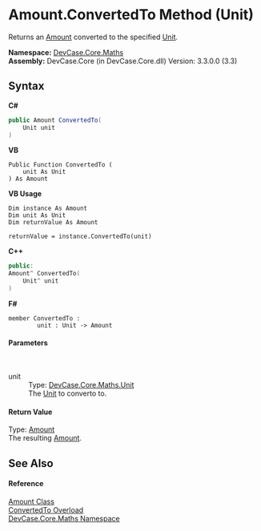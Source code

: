 # Amount.ConvertedTo Method (Unit)
 

Returns an <a href="T_DevCase_Core_Maths_Amount">Amount</a> converted to the specified <a href="T_DevCase_Core_Maths_Unit">Unit</a>.

**Namespace:**&nbsp;<a href="N_DevCase_Core_Maths">DevCase.Core.Maths</a><br />**Assembly:**&nbsp;DevCase.Core (in DevCase.Core.dll) Version: 3.3.0.0 (3.3)

## Syntax

**C#**<br />
``` C#
public Amount ConvertedTo(
	Unit unit
)
```

**VB**<br />
``` VB
Public Function ConvertedTo ( 
	unit As Unit
) As Amount
```

**VB Usage**<br />
``` VB Usage
Dim instance As Amount
Dim unit As Unit
Dim returnValue As Amount

returnValue = instance.ConvertedTo(unit)
```

**C++**<br />
``` C++
public:
Amount^ ConvertedTo(
	Unit^ unit
)
```

**F#**<br />
``` F#
member ConvertedTo : 
        unit : Unit -> Amount 

```


#### Parameters
&nbsp;<dl><dt>unit</dt><dd>Type: <a href="T_DevCase_Core_Maths_Unit">DevCase.Core.Maths.Unit</a><br />The <a href="T_DevCase_Core_Maths_Unit">Unit</a> to converto to.</dd></dl>

#### Return Value
Type: <a href="T_DevCase_Core_Maths_Amount">Amount</a><br />The resulting <a href="T_DevCase_Core_Maths_Amount">Amount</a>.

## See Also


#### Reference
<a href="T_DevCase_Core_Maths_Amount">Amount Class</a><br /><a href="Overload_DevCase_Core_Maths_Amount_ConvertedTo">ConvertedTo Overload</a><br /><a href="N_DevCase_Core_Maths">DevCase.Core.Maths Namespace</a><br />